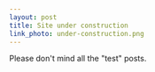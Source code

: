 ```yaml
---
layout: post
title: Site under construction
link_photo: under-construction.png
---
```


Please don't mind all the "test" posts.